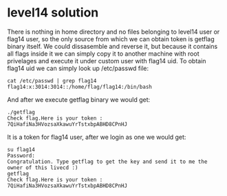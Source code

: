 # level14 solution
There is nothing in home directory and no files belonging to level14 user or flag14 user, so the only source from which we can obtain token is getflag binary itself. We could dissasemble and reverse it, but because it contains all flags inside it we can simply copy it to another machine with root privelages and execute it under custom user with flag14 uid. To obtain flag14 uid we can simply look up /etc/passwd file:

    cat /etc/passwd | grep flag14
    flag14:x:3014:3014::/home/flag/flag14:/bin/bash

And after we execute getflag binary we would get:

    ./getflag 
    Check flag.Here is your token : 7QiHafiNa3HVozsaXkawuYrTstxbpABHD8CPnHJ

It is a token for flag14 user, after we login as one we would get:

    su flag14
    Password: 
    Congratulation. Type getflag to get the key and send it to me the owner of this livecd :)
    getflag
    Check flag.Here is your token : 7QiHafiNa3HVozsaXkawuYrTstxbpABHD8CPnHJ
